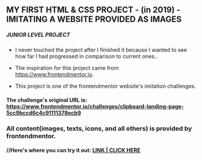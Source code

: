 ## MY FIRST HTML & CSS PROJECT - (in 2019) - IMITATING A WEBSITE PROVIDED AS IMAGES

##### JUNIOR LEVEL PROJECT

- I never touched the project after I finished it because I wanted to see how far I had progressed in comparison to current ones..

- The inspiration for this project came from https://www.frontendmentor.io.

- This project is one of the frontendmentor website's imitation challenges.

#### The challenge's original URL is: https://www.frontendmentor.io/challenges/clipboard-landing-page-5cc9bccd6c4c91111378ecb9

### **All content(images, texts, icons, and all others) is provided by frontendmentor.**

#### //Here's where you can try it out: [LINK | CLICK HERE](https://comfy-figolla-d03670.netlify.app/)
